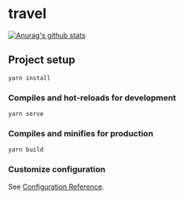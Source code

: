 # travel

[![Anurag's github stats](https://github-readme-stats.vercel.app/api?username=mulili&show_icons=true&theme=dark)](https://github.com/anuraghazra/github-readme-stats)

## Project setup
```
yarn install
```

### Compiles and hot-reloads for development
```
yarn serve
```

### Compiles and minifies for production
```
yarn build
```

### Customize configuration
See [Configuration Reference](https://cli.vuejs.org/config/).
